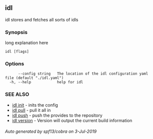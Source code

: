## idl

idl stores and fetches all sorts of idls

### Synopsis

long explanation here

```
idl [flags]
```

### Options

```
      --config string   The location of the idl configuration yaml file (default "./idl.yaml")
  -h, --help            help for idl
```

### SEE ALSO

* [idl init](idl_init.md)	 - inits the config
* [idl pull](idl_pull.md)	 - pull it all in
* [idl push](idl_push.md)	 - push the provides to the repository
* [idl version](idl_version.md)	 - Version will output the current build information

###### Auto generated by spf13/cobra on 3-Jul-2019
